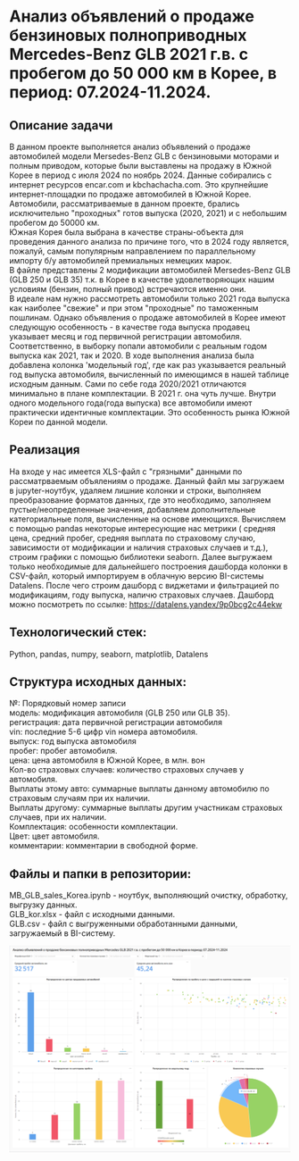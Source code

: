 # Анализ объявлений о продаже бензиновых полноприводных Mercedes-Benz GLB 2021 г.в. с пробегом до 50 000 км в Корее, в период: 07.2024-11.2024. <br>

## Описание задачи
В данном проекте выполняется анализ объявлений о продаже автомобилей модели Mersedes-Benz GLB с бензиновыми моторами и полным приводом, которые были выставлены на продажу в Южной Корее в 
период с июля 2024 по ноябрь 2024. Данные собирались с интернет ресурсов encar.com и kbchachacha.com. Это крупнейшие интернет-площадки по продаже автомобилей в Южной Корее. Автомобили, 
рассматриваемые в данном проекте, брались исключительно "проходных" готов выпуска (2020, 2021) и с небольшим пробегом до 50000 км. <br>
Южная Корея была выбрана в качестве страны-объекта для проведения данного анализа по причине того, что в 2024 году является, пожалуй, самым популярным направлением по параллельному импорту
б/у автомобилей премиальных немецких марок. <br>
В файле представлены 2 модификации автомобилей Mersedes-Benz GLB (GLB 250 и GLB 35) т.к. в Корее в качестве удовлетворяющих нашим условиям (бензин, полный привод) встречаются именно они. <br>
В идеале нам нужно рассмотреть автомобили только 2021 года выпуска как наиболее "свежие" и при этом "проходные" по таможенным пошлинам. Однако объявления о продаже автомобилей в Корее
имеют следующую особенность - в качестве года выпуска продавец указывает месяц и год первичной регистрации автомобиля. Соответственно, в выборку попали автомобили с реальным годом выпуска как 2021,
так и 2020. В ходе выполнения анализа была добавлена колонка 'модельный год', где как раз указывается реальный год выпуска автомобиля, вычисленный по имеющимся в нашей таблице исходным данным.
Сами по себе года 2020/2021 отличаются минимально в плане комплектации. В 2021 г. она чуть лучше. Внутри одного модельного года(года выпуска) все автомобили имеют практически идентичные комплектации.
Это особенность рынка Южной Кореи по данной модели.

## Реализация
На входе у нас имеется XLS-файл с "грязными" данными по рассматрваемым объялениям о продаже. Данный файл мы загружаем в jupyter-ноутбук, удаляем лишние колонки и строки, выполняем преобразование 
форматов данных, где это необходимо, заполняем пустые/неопределенные значения, добавляем дополнительные категориальные поля, вычисленные на основе имеющихся. Вычисляем с помощью pandas
некоторые интересующие нас метрики ( средняя цена, средний пробег, средняя выплата по страховому случаю, зависимости от модификации и наличия страховых случаев и т.д.), строим графики с помощью 
библиотеки seaborn.
Далее выгружаем только необходимые для дальнейшего построения дашборда колонки в CSV-файл, который импортируем в облачную версию BI-системы Datalens. После чего строим дашборд с виджетами и фильтрацией
по модификациям, году выпуска, наличю страховых случаев.
Дашборд можно посмотреть по ссылке:
https://datalens.yandex/9p0bcg2c44ekw

## Технологический стек:
Python, pandas, numpy, seaborn, matplotlib, Datalens <br>


## Структура исходных данных:
№:  Порядковый номер записи <br> 
модель:  модификация автомобиля (GLB 250 или GLB 35). <br> 
регистрация:  дата первичной регистрации автомобиля  <br> 
vin:  последние 5-6 цифр vin номера автомобиля.  <br> 
выпуск:  год выпуска автомобиля <br> 
пробег:  пробег автомобиля.  <br> 
цена:  цена автомобиля в Южной Корее, в млн. вон <br> 
Кол-во страховых случаев:  количество страховых случаев у автомобиля. <br> 
Выплаты этому авто:  суммарные выплаты данному автомобилю по страховым случаям при их наличии. <br> 
Выплаты другому:  суммарные выплаты другим участникам страховых случаев, при их наличии. <br> 
Комплектация:  особенности комплектации. <br> 
Цвет:  цвет автомобиля. <br> 
комментарии:  комментарии в свободной форме. <br>  

## Файлы и папки в репозитории:
MB_GLB_sales_Korea.ipynb - ноутбук, выполняющий очистку, обработку, выгрузку данных. <br>
GLB_kor.xlsx - файл с исходными данными. <br>
GLB.csv  - файл с выгруженными обработанными данными, загружаемый в BI-систему. <br> 

![скриншот дашборда datalens](dashb.png)
